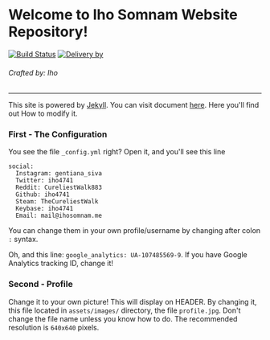 # Welcome to Iho Somnam Website Repository!
[![Build Status](https://travis-ci.org/iho4741/jekyll-web-w3.svg?branch=master)](https://travis-ci.org/iho4741/jekyll-web-w3)
[![Delivery by](https://pbs.twimg.com/profile_images/969659508162252800/3uGxysd7_400x400.jpg)](https://fly.io)
###### Crafted by: Iho
---
This site is powered by [Jekyll](https://jekyllrb.com). You can visit document [here](https://jekyllrb.com/docs/home/). Here you'll find out How to modify it.

### First - The Configuration

You see the file `_config.yml` right? Open it, and you'll see this line
```
social:
  Instagram: gentiana_siva
  Twitter: iho4741
  Reddit: CureliestWalk883
  Github: iho4741
  Steam: TheCureliestWalk
  Keybase: iho4741
  Email: mail@ihosomnam.me

```
You can change them in your own profile/username by changing after colon `:` syntax.

Oh, and this line: `google_analytics: UA-107485569-9`. If you have Google Analytics tracking ID, change it!

### Second - Profile

Change it to your own picture! This will display on HEADER. By changing it, this file located in `assets/images/` directory, the file `profile.jpg`. Don't change the file name unless you know how to do. The recommended resolution is `640x640` pixels.
